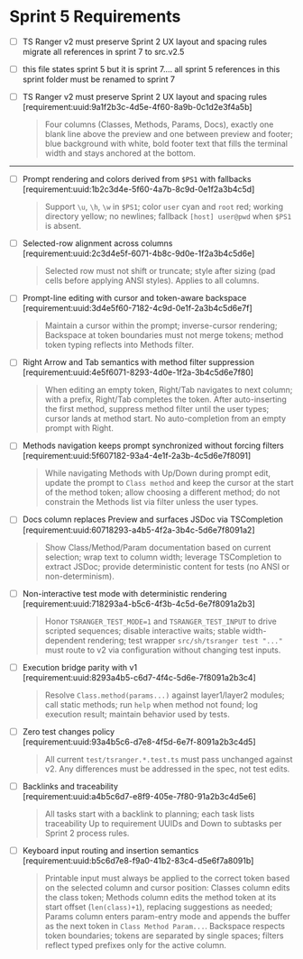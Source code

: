 # Sprint 5 Requirements

- [ ] TS Ranger v2 must preserve Sprint 2 UX layout and spacing rules  migrate all references in sprint 7 to src.v2.5
- [ ] this file states sprint 5 but it is sprint 7.... all sprint 5 references in this sprint folder must be renamed to sprint 7
  
- [ ] TS Ranger v2 must preserve Sprint 2 UX layout and spacing rules  
  [requirement:uuid:9a1f2b3c-4d5e-4f60-8a9b-0c1d2e3f4a5b]
  > Four columns (Classes, Methods, Params, Docs), exactly one blank line above the preview and one between preview and footer; blue background with white, bold footer text that fills the terminal width and stays anchored at the bottom.
****
- [ ] Prompt rendering and colors derived from `$PS1` with fallbacks  
  [requirement:uuid:1b2c3d4e-5f60-4a7b-8c9d-0e1f2a3b4c5d]
  > Support `\u`, `\h`, `\w` in `$PS1`; color `user` cyan and `root` red; working directory yellow; no newlines; fallback `[host] user@pwd` when `$PS1` is absent.

- [ ] Selected-row alignment across columns  
  [requirement:uuid:2c3d4e5f-6071-4b8c-9d0e-1f2a3b4c5d6e]
  > Selected row must not shift or truncate; style after sizing (pad cells before applying ANSI styles). Applies to all columns.

- [ ] Prompt-line editing with cursor and token-aware backspace  
  [requirement:uuid:3d4e5f60-7182-4c9d-0e1f-2a3b4c5d6e7f]
  > Maintain a cursor within the prompt; inverse-cursor rendering; Backspace at token boundaries must not merge tokens; method token typing reflects into Methods filter.

- [ ] Right Arrow and Tab semantics with method filter suppression  
  [requirement:uuid:4e5f6071-8293-4d0e-1f2a-3b4c5d6e7f80]
  > When editing an empty token, Right/Tab navigates to next column; with a prefix, Right/Tab completes the token. After auto-inserting the first method, suppress method filter until the user types; cursor lands at method start. No auto-completion from an empty prompt with Right.

- [ ] Methods navigation keeps prompt synchronized without forcing filters  
  [requirement:uuid:5f607182-93a4-4e1f-2a3b-4c5d6e7f8091]
  > While navigating Methods with Up/Down during prompt edit, update the prompt to `Class method` and keep the cursor at the start of the method token; allow choosing a different method; do not constrain the Methods list via filter unless the user types.

- [ ] Docs column replaces Preview and surfaces JSDoc via TSCompletion  
  [requirement:uuid:60718293-a4b5-4f2a-3b4c-5d6e7f8091a2]
  > Show Class/Method/Param documentation based on current selection; wrap text to column width; leverage TSCompletion to extract JSDoc; provide deterministic content for tests (no ANSI or non-determinism).

- [ ] Non-interactive test mode with deterministic rendering  
  [requirement:uuid:718293a4-b5c6-4f3b-4c5d-6e7f8091a2b3]
  > Honor `TSRANGER_TEST_MODE=1` and `TSRANGER_TEST_INPUT` to drive scripted sequences; disable interactive waits; stable width-dependent rendering; test wrapper `src/sh/tsranger test "..."` must route to v2 via configuration without changing test inputs.

- [ ] Execution bridge parity with v1  
  [requirement:uuid:8293a4b5-c6d7-4f4c-5d6e-7f8091a2b3c4]
  > Resolve `Class.method(params...)` against layer1/layer2 modules; call static methods; run `help` when method not found; log execution result; maintain behavior used by tests.

- [ ] Zero test changes policy  
  [requirement:uuid:93a4b5c6-d7e8-4f5d-6e7f-8091a2b3c4d5]
  > All current `test/tsranger.*.test.ts` must pass unchanged against v2. Any differences must be addressed in the spec, not test edits.

- [ ] Backlinks and traceability  
  [requirement:uuid:a4b5c6d7-e8f9-405e-7f80-91a2b3c4d5e6]
  > All tasks start with a backlink to planning; each task lists traceability Up to requirement UUIDs and Down to subtasks per Sprint 2 process rules.

- [ ] Keyboard input routing and insertion semantics  
  [requirement:uuid:b5c6d7e8-f9a0-41b2-83c4-d5e6f7a8091b]
  > Printable input must always be applied to the correct token based on the selected column and cursor position: Classes column edits the class token; Methods column edits the method token at its start offset (`len(class)+1`), replacing suggestions as needed; Params column enters param-entry mode and appends the buffer as the next token in `Class Method Param...`. Backspace respects token boundaries; tokens are separated by single spaces; filters reflect typed prefixes only for the active column.